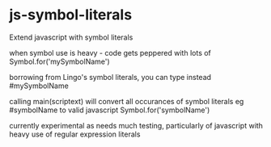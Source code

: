 # js-symbol-literals
Extend javascript with symbol literals

when symbol use is heavy - code gets peppered with lots of 
  Symbol.for('mySymbolName')
  
borrowing from Lingo's symbol literals, you can type instead
  #mySymbolName

calling main(scriptext) will convert all occurances of symbol literals eg #symbolName to valid javascript Symbol.for('symbolName')

currently experimental as needs much testing, particularly of javascript with heavy use of regular expression literals
